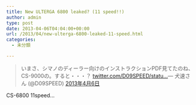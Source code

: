 ```yaml
---
title: New ULTERGA 6800 leaked? (11 speed!!)
author: admin
type: post
date: 2013-04-06T04:04:00+00:00
url: /2013/04/new-ulterga-6800-leaked-11-speed.html
categories:
  - 未分類

---
```

<blockquote class="twitter-tweet" lang="ja">
  <p>
    いまさ、シマノのディーラー向けのインストラクションPDF見てたのね、CS-9000の。すると・・・？ <a href="http://t.co/iYRrub9qst" title="http://twitter.com/D09SPEED/status/320515860160733184/photo/1">twitter.com/D09SPEED/statu…</a>&mdash; 犬速さん (@D09SPEED) <a href="https://twitter.com/D09SPEED/status/320515860160733184">2013年4月6日</a>
  </p>
</blockquote>

CS-6800 11speed&#8230;
